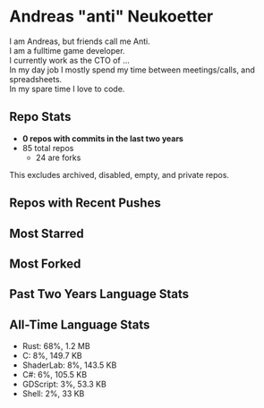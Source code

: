 
# Andreas "anti" Neukoetter

I am Andreas, but friends call me Anti.  
I am a fulltime game developer.  
I currently work as the CTO of ...  
In my day job I mostly spend my time between meetings/calls, and spreadsheets.  
In my spare time I love to code.  

## Repo Stats
- **0 repos with commits in the last two years**
- 85 total repos
  - 24 are forks

This excludes archived, disabled, empty, and private repos.

## Repos with Recent Pushes


## Most Starred


## Most Forked


## Past Two Years Language Stats


## All-Time Language Stats
- Rust: 68%, 1.2 MB
- C: 8%, 149.7 KB
- ShaderLab: 8%, 143.5 KB
- C#: 6%, 105.5 KB
- GDScript: 3%, 53.3 KB
- Shell: 2%, 33 KB


